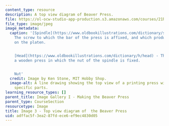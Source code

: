 ```yaml
---
content_type: resource
description: A top view diagram of Beaver Press.
file: https://ol-ocw-studio-app-production.s3.amazonaws.com/courses/21h-343j-making-books-the-renaissance-and-today-spring-2016/adffac5f3ea287fdece6ef9ec4830d05_Image3.jpg
file_type: image/jpeg
image_metadata:
  caption: '[Spindle](https://www.oldbookillustrations.com/dictionary/s/spindle) -
    The screw to which the bar of the press is affixed, and which produces the pressure
    on the platen.


    [Head](https://www.oldbookillustrations.com/dictionary/h/head) - That part of
    a wooden press in which the nut of the spindle is fixed.


    Nut'
  credit: Image by Ken Stone, MIT Hobby Shop.
  image-alt: A line drawing showing the top view of a printing press with words identifying
    specific parts.
learning_resource_types: []
parent_title: Image Gallery I - Making the Beaver Press
parent_type: CourseSection
resourcetype: Image
title: Image 3 - Top view diagram of  the Beaver Press
uid: adffac5f-3ea2-87fd-ece6-ef9ec4830d05
---
```

